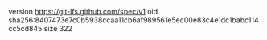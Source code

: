 version https://git-lfs.github.com/spec/v1
oid sha256:8407473e7c0b5938ccaa11cb6af989561e5ec00e83c4e1dc1babc114cc5cd845
size 322
